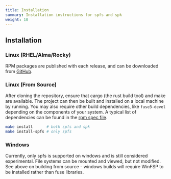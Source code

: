 ```yaml
---
title: Installation
summary: Installation instructions for spfs and spk
weight: 10
---
```


## Installation

### Linux (RHEL/Alma/Rocky)

RPM packages are published with each release, and can be downloaded from [GitHub](https://github.com/imageworks/spk/releases).

### Linux (From Source)

After cloning the repository, ensure that cargo (the rust build tool) and make are available. The project can then be built and installed on a local machine by running. You may also require other build dependencies, like `fuse3-devel` depending on the components of your system. A typical list of dependencies can be found in the [rpm spec file](https://github.com/imageworks/spk/blob/main/spk.spec).

```sh
make install      # both spfs and spk
make install-spfs # only spfs
```

### Windows

Currently, only spfs is supported on windows and is still considered experimental. File systems can be mounted and viewed, but not modified. See above on building from source - windows builds will require WinFSP to be installed rather than fuse libraries.
